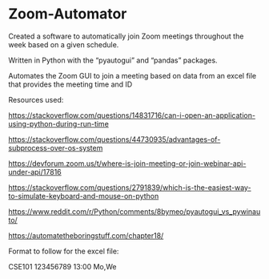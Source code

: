 # Zoom-Automator
Created a software to automatically join Zoom meetings throughout the week based on a given schedule.

Written in Python with the “pyautogui” and “pandas” packages.

Automates the Zoom GUI to join a meeting based on data from an excel file that provides the meeting time and ID


Resources used:

https://stackoverflow.com/questions/14831716/can-i-open-an-application-using-python-during-run-time

https://stackoverflow.com/questions/44730935/advantages-of-subprocess-over-os-system

https://devforum.zoom.us/t/where-is-join-meeting-or-join-webinar-api-under-api/17816

https://stackoverflow.com/questions/2791839/which-is-the-easiest-way-to-simulate-keyboard-and-mouse-on-python

https://www.reddit.com/r/Python/comments/8bymeo/pyautogui_vs_pywinauto/

https://automatetheboringstuff.com/chapter18/


Format to follow for the excel file:

CSE101   123456789   13:00   Mo,We 

